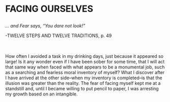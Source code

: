 # <p class='center'>FACING OURSELVES</p>

<em>… and Fear says, “You dare not look!”</em>
<br/>
<p class='right'>-TWELVE STEPS AND TWELVE TRADITIONS, p. 49</p>

<br><br>
How often I avoided a task in my drinking days, just because it appeared so large! Is it any wonder even if I have been sober for some time, that I will act that same way when faced with what appears to be a monumental job, such as a searching and fearless moral inventory of myself? What I discover after I have arrived at the other side–when my inventory is completed–is that the illusion was greater than the reality. The fear of facing myself kept me at a standstill and, until I became willing to put pencil to paper, I was arresting my growth based on an intangible.

